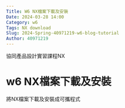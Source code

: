 ```yaml
---
Title: W6 NX檔案下載及安裝
Date: 2024-03-28 14:00
Category: w6 
Tags: NX download
Slug: 2024-Spring-40971219-w6-blog-tutorial
Author: 40971219
---
```


協同產品設計實習課程NX

<!-- PELICAN_END_SUMMARY -->

# w6 NX檔案下載及安裝
 將NX檔案下載及安裝成可攜程式